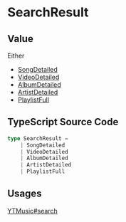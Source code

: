 # SearchResult

## Value

Either

-   [SongDetailed](../interfaces/SongDetailed.html)
-   [VideoDetailed](../interfaces/VideoDetailed.html)
-   [AlbumDetailed](../interfaces/AlbumDetailed.html)
-   [ArtistDetailed](../interfaces/ArtistDetailed.html)
-   [PlaylistFull](../interfaces/PlaylistFull.html)

## TypeScript Source Code

```ts
type SearchResult =
	| SongDetailed
	| VideoDetailed
	| AlbumDetailed
	| ArtistDetailed
	| PlaylistFull
```

## Usages

[YTMusic#search](../ytmusic-methods/search.html)
